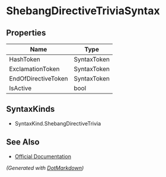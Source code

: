 # ShebangDirectiveTriviaSyntax

## Properties

| Name                | Type        |
| ------------------- | ----------- |
| HashToken           | SyntaxToken |
| ExclamationToken    | SyntaxToken |
| EndOfDirectiveToken | SyntaxToken |
| IsActive            | bool        |

## SyntaxKinds

* SyntaxKind\.ShebangDirectiveTrivia

## See Also

* [Official Documentation](https://docs.microsoft.com/en-us/dotnet/api/microsoft.codeanalysis.csharp.syntax.shebangdirectivetriviasyntax)


*\(Generated with [DotMarkdown](http://github.com/JosefPihrt/DotMarkdown)\)*